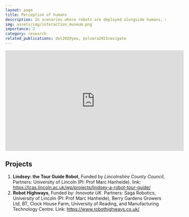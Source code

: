 ```yaml
---
layout: page
title: Perception of humans 
description: In scenarios where robots are deployed alongside humans, user's perception and detection of their social signals is crucial to enable social interactions and performing collaborative tasks. 
img: assets/img/interaction_museum.png
importance: 2
category: research
related_publications: del2020you, polvara2021navigate
---
```

<div class="row">
    <div class="col-6">
        <iframe width="560" height="315" src="https://www.youtube-nocookie.com/embed/gLYIWcQfXHA?si=TGS4zDQrXUEUmwRA" title="YouTube video player" frameborder="0" allow="accelerometer; autoplay; clipboard-write; encrypted-media; gyroscope; picture-in-picture; web-share" allowfullscreen></iframe>
    </div>
</div>

## Projects

1. **Lindsey: the Tour Guide Robot**, Funded by *Lincolnshire County Council*, Partners: University of Lincoln (PI: Prof Marc Hanheide). link: <a href="https://lcas.lincoln.ac.uk/wp/projects/lindsey-a-robot-tour-guide">https://lcas.lincoln.ac.uk/wp/projects/lindsey-a-robot-tour-guide/</a>
2. **Robot Highways**, Funded by: *Innovate UK*. Partners: Saga Robotics, University of Lincoln (PI: Prof Marc Hanheide), Berry Gardens Growers Ltd, BT, Clock House Farm, University of Reading, and Manufacturing Technology Centre. Link: <a href="https://www.robothighways.co.uk/">https://www.robothighways.co.uk/</a>
